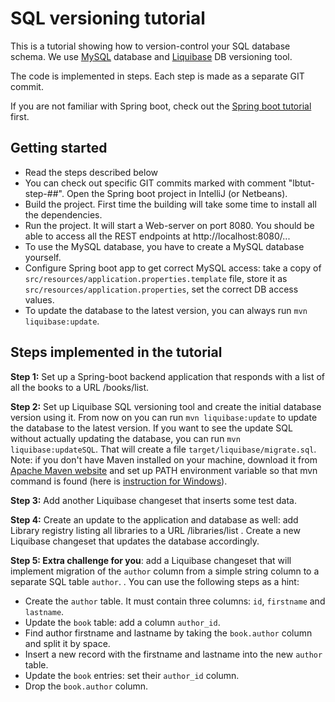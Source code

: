 # SQL versioning tutorial
This is a tutorial showing how to version-control your SQL database schema. 
We use [MySQL](https://www.mysql.com/) database and [Liquibase](http://www.liquibase.org) DB versioning tool.

The code is implemented in steps. Each step is made as a separate GIT commit.

If you are not familiar with Spring boot, check out the [Spring boot tutorial](https://github.com/NTNU-SysDev/sysdev-templates/tree/master/Back-End/Spring-Boot-StepByStep) first. 

## Getting started
* Read the steps described below
* You can check out specific GIT commits marked with comment "lbtut-step-##". 
Open the Spring boot project in IntelliJ (or Netbeans).
* Build the project. First time the building will take some time to install all the dependencies.
* Run the project. It will start a Web-server on port 8080. You should be able to access all the REST endpoints 
at http://localhost:8080/...
* To use the MySQL database, you have to create a MySQL database yourself. 
* Configure Spring boot app to get correct MySQL access: take a copy 
of `src/resources/application.properties.template` file, store it 
as `src/resources/application.properties`, set the correct DB access values.
* To update the database to the latest version, you can always run `mvn liquibase:update`. 


## Steps implemented in the tutorial

**Step 1:** Set up a Spring-boot backend application that responds with a list of all the books 
to a URL /books/list.

**Step 2:** Set up Liquibase SQL versioning tool and create the initial database version using it. 
From now on you can run `mvn liquibase:update` to update the database to the latest version. 
If you want to see the update SQL without actually updating the database, you can run `mvn liquibase:updateSQL`. 
That will create a file `target/liquibase/migrate.sql`. Note: if you don't have Maven installed on 
your machine, download it from [Apache Maven website](http://maven.apache.org/download.cgi) 
and set up PATH environment variable so that mvn command is found (here is [instruction for Windows](https://www.computerhope.com/issues/ch000549.htm)).  

**Step 3:** Add another Liquibase changeset that inserts some test data. 

**Step 4:** Create an update to the application and database as well: add Library registry listing 
all libraries to a URL /libraries/list . Create a new Liquibase changeset that updates the database
accordingly.

**Step 5: Extra challenge for you**: add a Liquibase changeset that will implement migration of 
the `author` column from a simple string column to a separate SQL table `author`. . You can use the following steps as a hint: 
* Create the `author` table. It must contain three columns: `id`, `firstname` and `lastname`.
* Update the `book` table: add a column `author_id`.
* Find author firstname and lastname by taking the `book.author` column and split it by space.
* Insert a new record with the firstname and lastname into the new `author` table.
* Update the `book` entries: set their `author_id` column.
* Drop the `book.author` column. 



